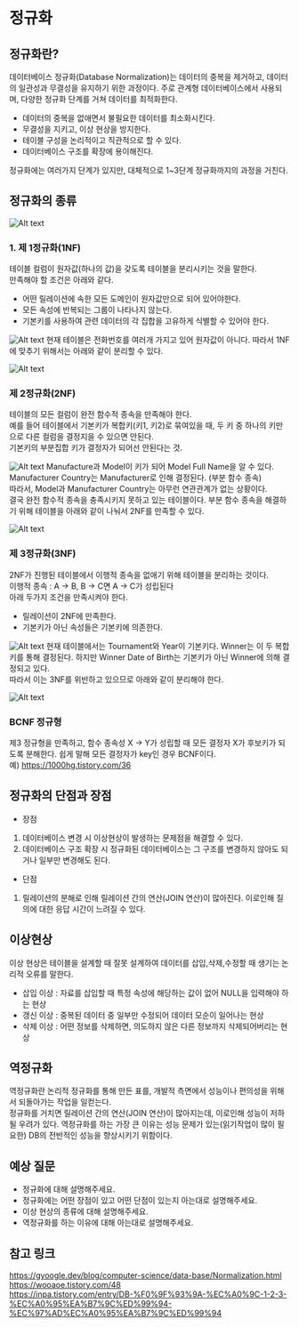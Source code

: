 # 정규화

## 정규화란?

데이터베이스 정규화(Database Normalization)는 데이터의 중복을 제거하고, 데이터의 일관성과 무결성을 유지하기 위한 과정이다. 주로 관계형 데이터베이스에서 사용되며, 다양한 정규화 단계를 거쳐 데이터를 최적화한다.

- 데이터의 중복을 없애면서 불필요한 데이터를 최소화시킨다.
- 무결성을 지키고, 이상 현상을 방지한다.
- 테이블 구성을 논리적이고 직관적으로 할 수 있다.
- 데이터베이스 구조를 확장에 용이해진다.

정규화에는 여러가지 단계가 있지만, 대체적으로 1~3단계 정규화까지의 과정을 거친다.

## 정규화의 종류

![Alt text](img/normalization-7.jpeg)

### 1. 제 1정규화(1NF)

테이블 컬럼이 원자값(하나의 값)을 갖도록 테이블을 분리시키는 것을 말한다.  
만족해야 할 조건은 아래와 같다.

- 어떤 릴레이션에 속한 모든 도메인이 원자값만으로 되어 있어야한다.
- 모든 속성에 반복되는 그룹이 나타나지 않는다.
- 기본키를 사용하여 관련 데이터의 각 집합을 고유하게 식별할 수 있어야 한다.

![Alt text](img/normalization-1.png)
현재 테이블은 전화번호를 여러개 가지고 있어 원자값이 아니다. 따라서 1NF에 맞추기 위해서는 아래와 같이 분리할 수 있다.

![Alt text](img/normalization-2.png)

### 제 2정규화(2NF)

테이블의 모든 컬럼이 완전 함수적 종속을 만족해야 한다.  
예를 들어 테이블에서 기본키가 복합키(키1, 키2)로 묶여있을 때, 두 키 중 하나의 키만으로 다른 컬럼을 결정지을 수 있으면 안된다.  
기본키의 부분집합 키가 결정자가 되어선 안된다는 것.

![Alt text](img/normalization-3.png)
Manufacture과 Model이 키가 되어 Model Full Name을 알 수 있다.  
Manufacturer Country는 Manufacturer로 인해 결정된다. (부분 함수 종속)  
따라서, Model과 Manufacturer Country는 아무런 연관관계가 없는 상황이다.  
결국 완전 함수적 종속을 충족시키지 못하고 있는 테이블이다. 부분 함수 종속을 해결하기 위해 테이블을 아래와 같이 나눠서 2NF를 만족할 수 있다.

![Alt text](img/normalization-4.png)

### 제 3정규화(3NF)

2NF가 진행된 테이블에서 이행적 종속을 없애기 위해 테이블을 분리하는 것이다.  
이행적 종속 : A → B, B → C면 A → C가 성립된다  
아래 두가지 조건을 만족시켜야 한다.

- 릴레이션이 2NF에 만족한다.
- 기본키가 아닌 속성들은 기본키에 의존한다.

![Alt text](img/normalization-5.png)
현재 테이블에서는 Tournament와 Year이 기본키다. Winner는 이 두 복합키를 통해 결정된다. 하지만 Winner Date of Birth는 기본키가 아닌 Winner에 의해 결정되고 있다.  
따라서 이는 3NF를 위반하고 있으므로 아래와 같이 분리해야 한다.

![Alt text](img/normalization-6.png)

### BCNF 정규형

제3 정규형을 만족하고, 함수 종속성 X → Y가 성립할 때 모든 결정자 X가 후보키가 되도록 분해한다. 쉽게 말해 모든 결정자가 key인 경우 BCNF이다.  
예)
https://1000hg.tistory.com/36

## 정규화의 단점과 장점

- 장점

1. 데이터베이스 변경 시 이상현상이 발생하는 문제점을 해결할 수 있다.
2. 데이터베이스 구조 확장 시 정규화된 데이터베이스는 그 구조를 변경하지 않아도 되거나 일부만 변경해도 된다.

- 단점

1. 릴레이션의 분해로 인해 릴레이션 간의 연산(JOIN 연산)이 많아진다. 이로인해 질의에 대한 응답 시간이 느려질 수 있다.

## 이상현상

이상 현상은 테이블을 설계할 때 잘못 설계하여 데이터를 삽입,삭제,수정할 때 생기는 논리적 오류를 말한다.

- 삽입 이상 : 자료를 삽입할 때 특정 속성에 해당하는 값이 없어 NULL을 입력해야 하는 현상
- 갱신 이상 : 중복된 데이터 중 일부만 수정되어 데이터 모순이 일어나는 현상
- 삭제 이상 : 어떤 정보를 삭제하면, 의도하지 않은 다른 정보까지 삭제되어버리는 현상

## 역정규화

역정규화란 논리적 정규화를 통해 만든 표를, 개발적 측면에서 성능이나 편의성을 위해서 되돌아가는 작업을 일컫는다.  
정규화를 거치면 릴레이션 간의 연산(JOIN 연산)이 많아지는데, 이로인해 성능이 저하될 우려가 있다.
역정규화를 하는 가장 큰 이유는 성능 문제가 있는(읽기작업이 많이 필요한) DB의 전반적인 성능을 향상시키기 위함이다.

## 예상 질문

- 정규화에 대해 설명해주세요.
- 정규화에는 어떤 장점이 있고 어떤 단점이 있는지 아는대로 설명해주세요.
- 이상 현상의 종류에 대해 설명해주세요.
- 역정규화를 하는 이유에 대해 아는대로 설명해주세요.

## 참고 링크

https://gyoogle.dev/blog/computer-science/data-base/Normalization.html  
https://wooaoe.tistory.com/48  
https://inpa.tistory.com/entry/DB-%F0%9F%93%9A-%EC%A0%9C-1-2-3-%EC%A0%95%EA%B7%9C%ED%99%94-%EC%97%AD%EC%A0%95%EA%B7%9C%ED%99%94
